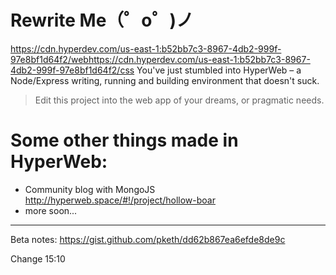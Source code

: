 # Rewrite Me（゜o゜)ノ 
https://cdn.hyperdev.com/us-east-1:b52bb7c3-8967-4db2-999f-97e8bf1d64f2/webhttps://cdn.hyperdev.com/us-east-1:b52bb7c3-8967-4db2-999f-97e8bf1d64f2/css
You've just stumbled into HyperWeb – a Node/Express writing, running and  building environment that doesn't suck.

> Edit this project into the web app of your dreams, or pragmatic needs.

# Some other things made in HyperWeb:

- Community blog with MongoJS
  http://hyperweb.space/#!/project/hollow-boar
- more soon...

------

Beta notes: https://gist.github.com/pketh/dd62b867ea6efde8de9c

Change 15:10
